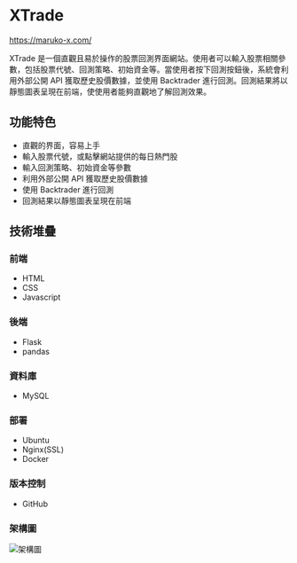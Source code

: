 # XTrade 



https://maruko-x.com/

XTrade 是一個直觀且易於操作的股票回測界面網站。使用者可以輸入股票相關參數，包括股票代號、回測策略、初始資金等。當使用者按下回測按鈕後，系統會利用外部公開 API 獲取歷史股價數據，並使用 Backtrader 進行回測。回測結果將以靜態圖表呈現在前端，使使用者能夠直觀地了解回測效果。

## 功能特色

- 直觀的界面，容易上手
- 輸入股票代號，或點擊網站提供的每日熱門股
- 輸入回測策略、初始資金等參數
- 利用外部公開 API 獲取歷史股價數據
- 使用 Backtrader 進行回測
- 回測結果以靜態圖表呈現在前端

## 技術堆疊
### 前端

- HTML
- CSS
- Javascript

### 後端

- Flask
- pandas

### 資料庫

- MySQL

### 部署
- Ubuntu
- Nginx(SSL)
- Docker


### 版本控制

- GitHub
  
### 架構圖
![架構圖](https://github.com/lili05020502/trade/assets/127928553/f0105fb3-703e-4f72-aa16-4187dd749582)
